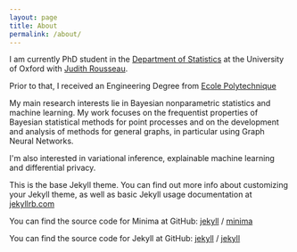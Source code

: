 ```yaml
---
layout: page
title: About
permalink: /about/
---
```


I am currently PhD student in the [Department of Statistics](http://www.stats.ox.ac.uk/) at the University of Oxford with [Judith Rousseau](http://www.stats.ox.ac.uk/~rousseau/).
        
<p>Prior to that, I received an Engineering Degree from <a href="https://www.polytechnique.edu/">Ecole Polytechnique </a> 
  
<p> My main research interests lie in Bayesian nonparametric statistics and machine learning. My work focuses on the frequentist properties of Bayesian statistical methods for point processes and on the development and analysis of methods for general graphs, in particular using Graph Neural Networks.
  
<p> I'm also interested in variational inference, explainable machine learning and differential privacy.
  



This is the base Jekyll theme. You can find out more info about customizing your Jekyll theme, as well as basic Jekyll usage documentation at [jekyllrb.com](https://jekyllrb.com/)

You can find the source code for Minima at GitHub:
[jekyll][jekyll-organization] /
[minima](https://github.com/jekyll/minima)

You can find the source code for Jekyll at GitHub:
[jekyll][jekyll-organization] /
[jekyll](https://github.com/jekyll/jekyll)


[jekyll-organization]: https://github.com/jekyll
